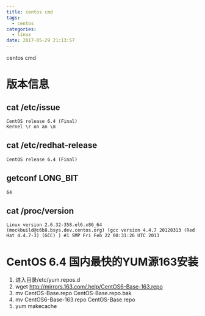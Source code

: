 ```yaml
---
title: centos cmd
tags:
  - centos
categories:
  - linux
date: 2017-05-29 21:13:57
---
```

centos cmd
<!--more-->


# 版本信息
##  cat /etc/issue
	CentOS release 6.4 (Final)
	Kernel \r on an \m

## cat /etc/redhat-release
	CentOS release 6.4 (Final)

## getconf LONG_BIT
	64

##  cat /proc/version
	Linux version 2.6.32-358.el6.x86_64 (mockbuild@c6b8.bsys.dev.centos.org) (gcc version 4.4.7 20120313 (Red Hat 4.4.7-3) (GCC) ) #1 SMP Fri Feb 22 00:31:26 UTC 2013

# CentOS 6.4 国内最快的YUM源163安装
1. 进入目录/etc/yum.repos.d
2. wget http://mirrors.163.com/.help/CentOS6-Base-163.repo
1. mv CentOS-Base.repo CentOS-Base.repo.bak
3. mv CentOS6-Base-163.repo CentOS-Base.repo
3. yum makecache 



